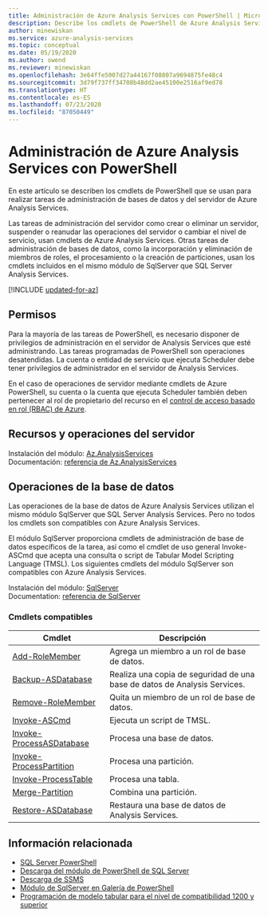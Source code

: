 ```yaml
---
title: Administración de Azure Analysis Services con PowerShell | Microsoft Docs
description: Describe los cmdlets de PowerShell de Azure Analysis Services para tareas administrativas comunes, como la creación de servidores, la suspensión de operaciones o el cambio del nivel de servicio.
author: minewiskan
ms.service: azure-analysis-services
ms.topic: conceptual
ms.date: 05/19/2020
ms.author: owend
ms.reviewer: minewiskan
ms.openlocfilehash: 3e64ffe5007d27a44167f08807a9694875fe48c4
ms.sourcegitcommit: 3d79f737ff34708b48dd2ae45100e2516af9ed78
ms.translationtype: HT
ms.contentlocale: es-ES
ms.lasthandoff: 07/23/2020
ms.locfileid: "87050449"
---
```

# <a name="manage-azure-analysis-services-with-powershell"></a>Administración de Azure Analysis Services con PowerShell

En este artículo se describen los cmdlets de PowerShell que se usan para realizar tareas de administración de bases de datos y del servidor de Azure Analysis Services. 

Las tareas de administración del servidor como crear o eliminar un servidor, suspender o reanudar las operaciones del servidor o cambiar el nivel de servicio, usan cmdlets de Azure Analysis Services. Otras tareas de administración de bases de datos, como la incorporación y eliminación de miembros de roles, el procesamiento o la creación de particiones, usan los cmdlets incluidos en el mismo módulo de SqlServer que SQL Server Analysis Services.

[!INCLUDE [updated-for-az](../../includes/updated-for-az.md)]

## <a name="permissions"></a>Permisos

Para la mayoría de las tareas de PowerShell, es necesario disponer de privilegios de administración en el servidor de Analysis Services que esté administrando. Las tareas programadas de PowerShell son operaciones desatendidas. La cuenta o entidad de servicio que ejecuta Scheduler debe tener privilegios de administrador en el servidor de Analysis Services. 

En el caso de operaciones de servidor mediante cmdlets de Azure PowerShell, su cuenta o la cuenta que ejecuta Scheduler también deben pertenecer al rol de propietario del recurso en el [control de acceso basado en rol (RBAC) de Azure](../role-based-access-control/overview.md). 

## <a name="resource-and-server-operations"></a>Recursos y operaciones del servidor 

Instalación del módulo: [Az.AnalysisServices](https://www.powershellgallery.com/packages/Az.AnalysisServices)   
Documentación: [referencia de Az.AnalysisServices](/powershell/module/az.analysisservices)

## <a name="database-operations"></a>Operaciones de la base de datos

Las operaciones de la base de datos de Azure Analysis Services utilizan el mismo módulo SqlServer que SQL Server Analysis Services. Pero no todos los cmdlets son compatibles con Azure Analysis Services. 

El módulo SqlServer proporciona cmdlets de administración de base de datos específicos de la tarea, así como el cmdlet de uso general Invoke-ASCmd que acepta una consulta o script de Tabular Model Scripting Language (TMSL). Los siguientes cmdlets del módulo SqlServer son compatibles con Azure Analysis Services.

Instalación del módulo: [SqlServer](https://www.powershellgallery.com/packages/SqlServer)   
Documentation: [referencia de SqlServer](/powershell/module/sqlserver)

### <a name="supported-cmdlets"></a>Cmdlets compatibles

|Cmdlet|Descripción|
|------------|-----------------| 
|[Add-RoleMember](https://docs.microsoft.com/powershell/module/sqlserver/Add-RoleMember)|Agrega un miembro a un rol de base de datos.| 
|[Backup-ASDatabase](https://docs.microsoft.com/powershell/module/sqlserver/backup-asdatabase)|Realiza una copia de seguridad de una base de datos de Analysis Services.|  
|[Remove-RoleMember](https://docs.microsoft.com/powershell/module/sqlserver/remove-rolemember)|Quita un miembro de un rol de base de datos.|   
|[Invoke-ASCmd](https://docs.microsoft.com/powershell/module/sqlserver/invoke-ascmd)|Ejecuta un script de TMSL.|
|[Invoke-ProcessASDatabase](https://docs.microsoft.com/powershell/module/sqlserver/invoke-processasdatabase)|Procesa una base de datos.|  
|[Invoke-ProcessPartition](https://docs.microsoft.com/powershell/module/sqlserver/invoke-processpartition)|Procesa una partición.| 
|[Invoke-ProcessTable](https://docs.microsoft.com/powershell/module/sqlserver/invoke-processtable)|Procesa una tabla.|  
|[Merge-Partition](https://docs.microsoft.com/powershell/module/sqlserver/merge-partition)|Combina una partición.|  
|[Restore-ASDatabase](https://docs.microsoft.com/powershell/module/sqlserver/restore-asdatabase)|Restaura una base de datos de Analysis Services.| 
  

## <a name="related-information"></a>Información relacionada

* [SQL Server PowerShell](https://docs.microsoft.com/sql/powershell/sql-server-powershell)      
* [Descarga del módulo de PowerShell de SQL Server](https://docs.microsoft.com/sql/ssms/download-sql-server-ps-module)   
* [Descarga de SSMS](https://docs.microsoft.com/sql/ssms/download-sql-server-management-studio-ssms)   
* [Módulo de SqlServer en Galería de PowerShell](https://www.powershellgallery.com/packages/SqlServer)    
* [Programación de modelo tabular para el nivel de compatibilidad 1200 y superior](https://docs.microsoft.com/analysis-services/tabular-model-programming-compatibility-level-1200/tabular-model-programming-for-compatibility-level-1200)
